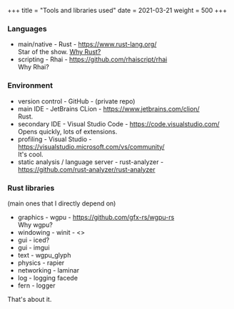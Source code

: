 +++
title = "Tools and libraries used"
date = 2021-03-21
weight = 500
+++

### Languages
- main/native - Rust - <https://www.rust-lang.org/>  
  Star of the show.
  [Why Rust?](../../blog/why-rust)
- scripting - Rhai - <https://github.com/rhaiscript/rhai>  
  Why Rhai?

### Environment
- version control - GitHub - (private repo)
- main IDE - JetBrains CLion - <https://www.jetbrains.com/clion/>  
  Rust.
- secondary IDE - Visual Studio Code - <https://code.visualstudio.com/>  
  Opens quickly, lots of extensions.
- profiling - Visual Studio - <https://visualstudio.microsoft.com/vs/community/>  
  It's cool.
- static analysis / language server - rust-analyzer - <https://github.com/rust-analyzer/rust-analyzer>

### Rust libraries
(main ones that I directly depend on)
- graphics - wgpu - <https://github.com/gfx-rs/wgpu-rs>  
  Why wgpu?
- windowing - winit - <>
- gui - iced?
- gui - imgui
- text - wgpu_glyph
- physics - rapier
- networking - laminar
- log - logging facede
- fern - logger

  
That's about it.

